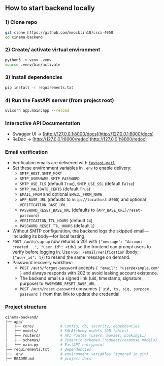 

## How to start backend locally

### 1) Clone repo

```bash
git clone https://github.com/mmocklin18/csci-4050
cd cinema-backend
```

### 2) Create/ activate virtual environment
```bash
python3 -m venv .venv
source .venv/bin/activate
```

### 3) Install dependencies
```bash
pip install -r requirements.txt
```

### 4) Run the FastAPI server (from project root)
```bash
uvicorn app.main:app --reload
```

### Interactive API Documentation
- Swagger UI → [http://127.0.0.1:8000/docs](http://127.0.0.1:8000/docs)  
- ReDoc → [http://127.0.0.1:8000/redoc](http://127.0.0.1:8000/redoc)  

### Email verification
- Verification emails are delivered with [`fastapi-mail`](https://github.com/sabuhish/fastapi-mail).
- Set these environment variables in `.env` to enable delivery:
  - `SMTP_HOST`, `SMTP_PORT`
  - `SMTP_USERNAME`, `SMTP_PASSWORD`
  - `SMTP_USE_TLS` (default `True`), `SMTP_USE_SSL` (default `False`)
  - `SMTP_VALIDATE_CERTS` (default `True`)
  - `EMAIL_FROM` and optional `EMAIL_FROM_NAME`
  - `APP_BASE_URL` (defaults to `http://localhost:8000`) and optional `VERIFICATION_BASE_URL`
  - `PASSWORD_RESET_BASE_URL` (defaults to `{APP_BASE_URL}/reset-password`)
  - `VERIFICATION_TTL_HOURS` (default `24`)
  - `PASSWORD_RESET_TTL_HOURS` (default `1`)
- Without SMTP configuration, the backend logs the skipped email—including its body—for local testing.
- `POST /auth/signup` now returns a 201 with `{"message": "Account created...", "user_id": <id>}` so the frontend can prompt users to verify before logging in. Use `POST /email/verification` (body: `{"user_id": 1}`) to resend the same message on demand.
- Password recovery workflow:
  - `POST /auth/forgot-password` accepts `{ "email": "user@example.com" }` and always responds with 202 to avoid leaking account existence.
  - The backend emails a signed link (uid, timestamp, signature, purpose) to `PASSWORD_RESET_BASE_URL`.
  - `POST /auth/reset-password` consumes `{ uid, ts, sig, purpose, password }` from that link to update the credential.

### Project structure
```bash
cinema-backend/
│── app/
│   ├── core/            # config, db, security, dependencies
│   ├── models/          # SQLAlchemy models (DB tables)
│   ├── routers/         # API routes (users, movies, bookings…)
│   ├── schemas/         # Pydantic schemas (request/response models)
│   └── main.py          # FastAPI entrypoint
│── requirements.txt     # dependencies
│── .env                 # environment variables (ignored in git)
│── README.md            # project docs
```

